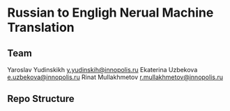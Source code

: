 # Russian to Engligh Nerual Machine Translation


## Team

Yaroslav Yudinskikh y.yudinskih@innopolis.ru
Ekaterina Uzbekova e.uzbekova@innopolis.ru
Rinat Mullakhmetov r.mullakhmetov@innopolis.ru


## Repo Structure
